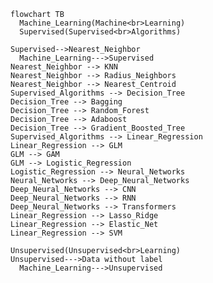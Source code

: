 ````mermaid
flowchart TB
  Machine_Learning(Machine<br>Learning)
  Supervised(Supervised<br>Algorithms)
````
    Supervised-->Nearest_Neighbor
      Machine_Learning--->Supervised
    Nearest_Neighbor --> KNN
    Nearest_Neighbor --> Radius_Neighbors
    Nearest_Neighbor --> Nearest_Centroid
    Supervised_Algorithms --> Decision_Tree
    Decision_Tree --> Bagging
    Decision_Tree --> Random_Forest
    Decision_Tree --> Adaboost
    Decision_Tree --> Gradient_Boosted_Tree
    Supervised_Algorithms --> Linear_Regression
    Linear_Regression --> GLM
    GLM --> GAM
    GLM --> Logistic_Regression
    Logistic_Regression --> Neural_Networks
    Neural_Networks --> Deep_Neural_Networks
    Deep_Neural_Networks --> CNN
    Deep_Neural_Networks --> RNN
    Deep_Neural_Networks --> Transformers
    Linear_Regression --> Lasso_Ridge
    Linear_Regression --> Elastic_Net
    Linear_Regression --> SVM

    Unsupervised(Unsupervised<br>Learning)
    Unsupervised--->Data without label
      Machine_Learning--->Unsupervised







   
